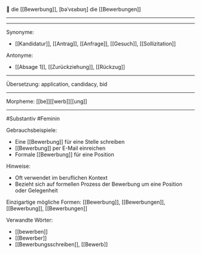 🔵 die [[Bewerbung]], [bəˈvɛʁbʊŋ]
die [[Bewerbungen]]

---

---
Synonyme:
- [[Kandidatur]], [[Antrag]], [[Anfrage]], [[Gesuch]], [[Sollizitation]]

Antonyme:
- [[Absage 1]], [[Zurückziehung]], [[Rückzug]]

---
Übersetzung: application, candidacy, bid

---
Morpheme:
[[be]][[werb]][[ung]]

---
#Substantiv #Feminin

Gebrauchsbeispiele:
- Eine [[Bewerbung]] für eine Stelle schreiben
- [[Bewerbung]] per E-Mail einreichen
- Formale [[Bewerbung]] für eine Position

Hinweise:
- Oft verwendet im beruflichen Kontext
- Bezieht sich auf formellen Prozess der Bewerbung um eine Position oder Gelegenheit

Einzigartige mögliche Formen: 
[[Bewerbung]], [[Bewerbungen]], [[Bewerbung]], [[Bewerbungen]]

Verwandte Wörter:
- [[bewerben]]
- [[Bewerber]]
- [[Bewerbungsschreiben]], [[Bewerb]]